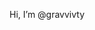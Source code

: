 Hi, I’m @gravvivty

<!---
gravvivty/gravvivty is a ✨ special ✨ repository because its `README.md` (this file) appears on your GitHub profile.
You can click the Preview link to take a look at your changes.
--->
